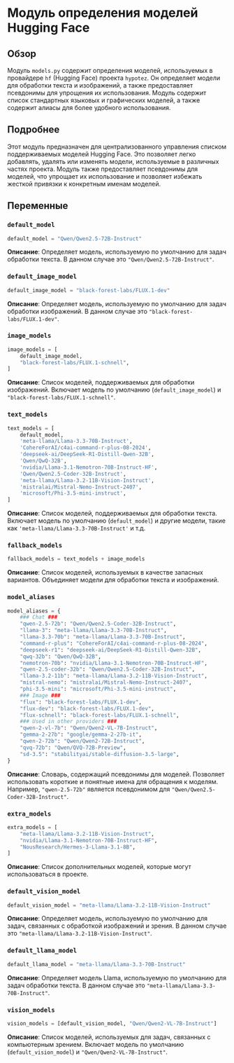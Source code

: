 # Модуль определения моделей Hugging Face

## Обзор

Модуль `models.py` содержит определения моделей, используемых в провайдере `hf` (Hugging Face) проекта `hypotez`. Он определяет модели для обработки текста и изображений, а также предоставляет псевдонимы для упрощения их использования.
Модуль содержит список стандартных языковых и графических моделей, а также содержит алиасы для более удобного использования.

## Подробнее

Этот модуль предназначен для централизованного управления списком поддерживаемых моделей Hugging Face. Это позволяет легко добавлять, удалять или изменять модели, используемые в различных частях проекта. Модуль также предоставляет псевдонимы для моделей, что упрощает их использование и позволяет избежать жесткой привязки к конкретным именам моделей.

## Переменные

### `default_model`

```python
default_model = "Qwen/Qwen2.5-72B-Instruct"
```

**Описание**: Определяет модель, используемую по умолчанию для задач обработки текста. В данном случае это `"Qwen/Qwen2.5-72B-Instruct"`.

### `default_image_model`

```python
default_image_model = "black-forest-labs/FLUX.1-dev"
```

**Описание**: Определяет модель, используемую по умолчанию для задач обработки изображений. В данном случае это `"black-forest-labs/FLUX.1-dev"`.

### `image_models`

```python
image_models = [
    default_image_model,
    "black-forest-labs/FLUX.1-schnell",
]
```

**Описание**: Список моделей, поддерживаемых для обработки изображений. Включает модель по умолчанию (`default_image_model`) и `"black-forest-labs/FLUX.1-schnell"`.

### `text_models`

```python
text_models = [
    default_model,
    'meta-llama/Llama-3.3-70B-Instruct',
    'CohereForAI/c4ai-command-r-plus-08-2024',
    'deepseek-ai/DeepSeek-R1-Distill-Qwen-32B',
    'Qwen/QwQ-32B',
    'nvidia/Llama-3.1-Nemotron-70B-Instruct-HF',
    'Qwen/Qwen2.5-Coder-32B-Instruct',
    'meta-llama/Llama-3.2-11B-Vision-Instruct',
    'mistralai/Mistral-Nemo-Instruct-2407',
    'microsoft/Phi-3.5-mini-instruct',
]
```

**Описание**: Список моделей, поддерживаемых для обработки текста. Включает модель по умолчанию (`default_model`) и другие модели, такие как `'meta-llama/Llama-3.3-70B-Instruct'` и т.д.

### `fallback_models`

```python
fallback_models = text_models + image_models
```

**Описание**: Список моделей, используемых в качестве запасных вариантов. Объединяет модели для обработки текста и изображений.

### `model_aliases`

```python
model_aliases = {
    ### Chat ###
    "qwen-2.5-72b": "Qwen/Qwen2.5-Coder-32B-Instruct",
    "llama-3": "meta-llama/Llama-3.3-70B-Instruct",
    "llama-3.3-70b": "meta-llama/Llama-3.3-70B-Instruct",
    "command-r-plus": "CohereForAI/c4ai-command-r-plus-08-2024",
    "deepseek-r1": "deepseek-ai/DeepSeek-R1-Distill-Qwen-32B",
    "qwq-32b": "Qwen/QwQ-32B",
    "nemotron-70b": "nvidia/Llama-3.1-Nemotron-70B-Instruct-HF",
    "qwen-2.5-coder-32b": "Qwen/Qwen2.5-Coder-32B-Instruct",
    "llama-3.2-11b": "meta-llama/Llama-3.2-11B-Vision-Instruct",
    "mistral-nemo": "mistralai/Mistral-Nemo-Instruct-2407",
    "phi-3.5-mini": "microsoft/Phi-3.5-mini-instruct",
    ### Image ###
    "flux": "black-forest-labs/FLUX.1-dev",
    "flux-dev": "black-forest-labs/FLUX.1-dev",
    "flux-schnell": "black-forest-labs/FLUX.1-schnell",
    ### Used in other providers ###
    "qwen-2-vl-7b": "Qwen/Qwen2-VL-7B-Instruct",
    "gemma-2-27b": "google/gemma-2-27b-it",
    "qwen-2-72b": "Qwen/Qwen2-72B-Instruct",
    "qvq-72b": "Qwen/QVQ-72B-Preview",
    "sd-3.5": "stabilityai/stable-diffusion-3.5-large",
}
```

**Описание**: Словарь, содержащий псевдонимы для моделей. Позволяет использовать короткие и понятные имена для обращения к моделям. Например, `"qwen-2.5-72b"` является псевдонимом для `"Qwen/Qwen2.5-Coder-32B-Instruct"`.

### `extra_models`

```python
extra_models = [
    "meta-llama/Llama-3.2-11B-Vision-Instruct",
    "nvidia/Llama-3.1-Nemotron-70B-Instruct-HF",
    "NousResearch/Hermes-3-Llama-3.1-8B",
]
```

**Описание**: Список дополнительных моделей, которые могут использоваться в проекте.

### `default_vision_model`

```python
default_vision_model = "meta-llama/Llama-3.2-11B-Vision-Instruct"
```

**Описание**: Определяет модель, используемую по умолчанию для задач, связанных с обработкой изображений и зрения. В данном случае это `"meta-llama/Llama-3.2-11B-Vision-Instruct"`.

### `default_llama_model`

```python
default_llama_model = "meta-llama/Llama-3.3-70B-Instruct"
```

**Описание**: Определяет модель Llama, используемую по умолчанию для задач обработки текста. В данном случае это `"meta-llama/Llama-3.3-70B-Instruct"`.

### `vision_models`

```python
vision_models = [default_vision_model, "Qwen/Qwen2-VL-7B-Instruct"]
```

**Описание**: Список моделей, используемых для задач, связанных с компьютерным зрением. Включает модель по умолчанию (`default_vision_model`) и `"Qwen/Qwen2-VL-7B-Instruct"`.